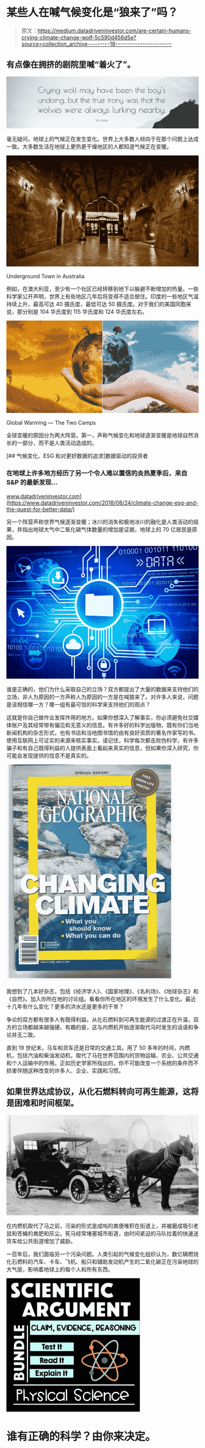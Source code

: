# 某些人在喊气候变化是“狼来了”吗？

> 原文：<https://medium.datadriveninvestor.com/are-certain-humans-crying-climate-change-wolf-5c590d456d5e?source=collection_archive---------18----------------------->

## 有点像在拥挤的剧院里喊“着火了”。

![](img/9a7e21b535e3bca988d71a377861ec40.png)

毫无疑问，地球上的气候正在发生变化。世界上大多数人倾向于在那个问题上达成一致。大多数生活在地球上更热更干燥地区的人都知道气候正在变暖。

![](img/fdb6a816da6062cb793075128cfa18f7.png)

Underground Town in Australia

例如，在澳大利亚，至少有一个社区已经转移到地下以躲避不断增加的热量。一些科学家公开声明，世界上有些地区几年后将变得不适合居住。印度的一些地区气温持续上升，最高可达 40 摄氏度，最低可达 50 摄氏度。对于我们的美国同胞来说，那分别是 104 华氏度到 115 华氏度和 124 华氏度左右。

![](img/1f405a491d6445ef8b73f20a94fc89d4.png)

Global Warming — The Two Camps

全球变暖的原因分为两大阵营。第一，声称气候变化和地球逐渐变暖是地球自然消长的一部分，而不是人类活动造成的。

[](https://www.datadriveninvestor.com/2018/08/24/climate-change-esg-and-the-quest-for-better-data/) [## 气候变化、ESG 和对更好数据的追求|数据驱动的投资者

### 在地球上许多地方经历了另一个令人难以置信的炎热夏季后，来自 S&P 的最新发现…

www.datadriveninvestor.com](https://www.datadriveninvestor.com/2018/08/24/climate-change-esg-and-the-quest-for-better-data/) 

另一个阵营声称世界气候逐渐变暖；冰川的消失和极地冰川的融化是人类活动的结果，并指出地球大气中二氧化碳气体数量的增加是证据，地球上的 70 亿居民是原因。

![](img/23ff6af1965cf0d89fc67190c7df0ba4.png)

谁是正确的，他们为什么采取自己的立场？双方都提出了大量的数据来支持他们的立场，非人为原因的一方声称人为原因的一方是在喊狼来了。对许多人来说，问题是该相信哪一方？哪一组有最可信的科学来支持他们的观点？

这就是你自己做作业发挥作用的地方。如果你想深入了解事实，你必须避免社交媒体账户及其经常带有偏见和无意义的信息。有许多好的科学出版物，既有你们当地新闻机构的杂志形式，也有书店和当地图书馆的由有良好资质的著名作家写的书。使用互联网上可证实的来源来核实事实。请记住，科学每次都击败伪科学，有许多骗子和有自己既得利益的人提供表面上看起来真实的信息，但如果你深入研究，你可能会发现提供的信息不是真实的。

![](img/ec3e21069bd2136ac2182577eda9bcdb.png)

我想到了几本好杂志，包括《经济学人》、《国家地理》、《名利场》、《地球杂志》和《自然》。加入你所在地的讨论组。看看你所在地区的环境发生了什么变化。最近十几年有什么变化？更多的洪水还是更多的干旱？

争论的双方都有很多人有既得利益。从化石燃料到可再生能源的过渡正在升温，双方的立场都越来越强硬。有趣的是，这与内燃机开始逐渐取代马时发生的话语和争论并无二致。

直到 19 世纪末，马车和货车还是日常的交通工具。用了 50 多年的时间，内燃机，包括汽油和柴油发动机，取代了马在世界范围内的货物运输、农业、公共交通和个人运输中的作用。正如历史学家所指出的，你不可能改变一个系统的条件而不损害伴随这种改变的许多人、企业、实践和习惯。

## 如果世界达成协议，从化石燃料转向可再生能源，这将是困难和时间框架。

![](img/f05814199e120f96bf02f4170202342a.png)

在内燃机取代了马之前，污染的形式是成吨的粪便堆积在街道上，并被磨成吸引老鼠和苍蝇的粪肥和灰尘。死马经常堵塞城市街道，由时间紧迫的马队拉着的快速送货车给公共街道增加了威胁。

一百年后，我们面临另一个污染问题。人类引起的气候变化组织认为，数亿辆燃烧化石燃料的汽车、卡车、飞机、船只和辅助发动机产生的二氧化碳正在污染地球的大气层，影响着地球上的每个人和所有东西。

![](img/2d7e71726bc091ccb4d065aa526ff9c2.png)

# 谁有正确的科学？由你来决定。